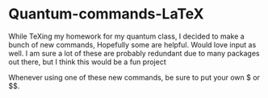 # Quantum-commands-LaTeX
While TeXing my homework for my quantum class, I decided to make a bunch of new commands, Hopefully some are helpful. Would love input as well. I am sure a lot of these are probably redundant due to many packages out there, but I think this would be a fun project

Whenever using one of these new commands, be sure to put your own $ or $$.
